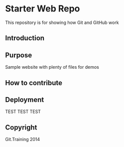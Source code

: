 # Starter Web Repo

This repository is for showing how Git and GitHub work

## Introduction

## Purpose

Sample website with plenty of files for demos

## How to contribute

## Deployment

TEST TEST TEST

## Copyright

Git.Training 2014